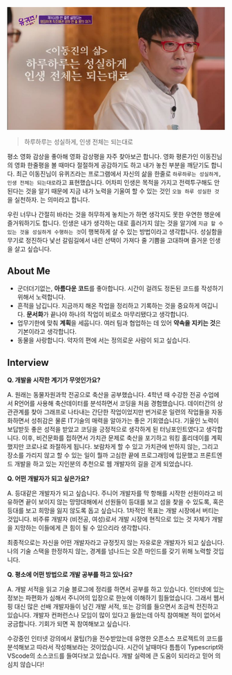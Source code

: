 <img src="/img/about.jpeg">

> 하루하루는 성실하게, 인생 전체는 되는대로

평소 영화 감상을 좋아해 영화 감상평을 자주 찾아보곤 합니다. 영화 평론가인 이동진님의 영화 한줄평을 볼 때마다 절절하게 공감하기도 하고 내가 놓친 부분을 깨닫기도 합니다. 최근 이동진님이 유퀴즈라는 프로그램에서 자신의 삶을 한줄로 `하루하루는 성실하게, 인생 전체는 되는대로`라고 표현했습니다. 어차피 인생은 목적을 가지고 전력투구해도 안된다는 것을 알기 때문에 지금 내가 노력을 기울여 할 수 있는 것인 `오늘 하루 성실한 것`을 실천하자. 는 의미라고 합니다.

우린 너무나 간절히 바라는 것을 허무하게 놓치는가 하면 생각지도 못한 우연한 행운에 즐거워하기도 합니다. 인생은 내가 생각하는 대로 흘러가지 않는 것을 알기에 `지금 할 수 있는 것을 성실하게 수행하는 것`이 행복하게 살 수 있는 방법이라고 생각합니다. 성실함을 무기로 정진하다 낯선 갈림길에서 내린 선택이 가져다 줄 기쁨을 고대하며 즐거운 인생을 살고 싶습니다.

## About Me

-   군더더기없는, **아름다운 코드**를 좋아합니다. 시간이 걸려도 정돈된 코드를 작성하기 위해서 노력합니다.
-   흔적을 남깁니다. 지금까지 해온 작업을 정리하고 기록하는 것을 중요하게 여깁니다. **문서화**가 끝나야 하나의 작업이 비로소 마무리됐다고 생각합니다.
-   업무기한에 맞춰 **계획**을 세웁니다. 여러 팀과 협업하는 데 있어 **약속을 지키는 것**은 기본이라고 생각합니다.
-   동물을 사랑합니다. 약자의 편에 서는 정의로운 사람이 되고 싶습니다.

## Interview

**Q. 개발을 시작한 계기가 무엇인가요?**

A. 원래는 동물자원과학 전공으로 축산을 공부했습니다. 4학년 때 수강한 전공 수업에서 R언어를 사용해 축산데이터를 분석하면서 코딩을 처음 경험했습니다. 데이터간의 상관관계를 찾아 그래프로 나타내는 간단한 작업이었지만 번거로운 일련의 작업들을 자동화하면서 성취감은 물론 IT기술의 매력을 알아가는 좋은 기회였습니다. 기울인 노력이 보답받듯 좋은 성적을 받았고 코딩을 긍정적으로 생각하게 된 터닝포인트였다고 생각합니다. 이후, 비건문화를 접하면서 가치관 문제로 축산을 포기하고 워킹 홀리데이를 계획했지만 코로나로 좌절하게 됩니다. 보람차게 할 수 있고 가치관에 반하지 않는, 그리고 장소를 가리지 않고 할 수 있는 일이 뭘까 고심한 끝에 프로그래밍에 입문했고 프론트엔드 개발을 하고 있는 지인분의 추천으로 웹 개발자의 길을 걷게 되었습니다.

**Q. 어떤 개발자가 되고 싶은가요?**

A. 등대같은 개발자가 되고 싶습니다. 주니어 개발자를 막 항해를 시작한 선원이라고 비유하면 끝이 보이지 않는 망망대해에서 선원들이 등대를 보고 섬을 찾을 수 있도록, 혹은 등대를 보고 희망을 잃지 않도록 돕고 싶습니다. 1차적인 목표는 개발 시장에서 버티는 것입니다. 비주류 개발자 (비전공, 여성)로서 개발 시장에 현직으로 있는 것 자체가 개발을 지망하는 이들에게 큰 힘이 될 수 있으리라 생각합니다.

최종적으로는 자신을 어떤 개발자라고 규정짓지 않는 자유로운 개발자가 되고 싶습니다. 나의 기술 스택을 한정하지 않는, 경계를 넘나드는 오픈 마인드를 갖기 위해 노력할 것입니다.

**Q. 평소에 어떤 방법으로 개발 공부를 하고 있나요?**

A. 개발 서적을 읽고 기술 블로그에 정리를 하면서 공부를 하고 있습니다. 인터넷에 있는 정보는 파편화가 심해서 주니어의 입장으로 한눈에 이해하기 힘들었습니다. 그래서 웹서핑 대신 많은 선배 개발자들이 남긴 개발 서적, 또는 강의를 들으면서 조금씩 전진하고 있습니다. 개발자 컨퍼런스나 모임이 많이 있다고 들었는데 아직 참여해본 적이 없어서 궁금합니다. 기회가 되면 꼭 참여해보고 싶습니다.

수강중인 인터넷 강의에서 꿀팁(?)을 전수받았는데 유명한 오픈소스 프로젝트의 코드를 분석해보고 따라서 작성해보라는 것이었습니다. 시간이 날때마다 틈틈이 Typescript와 VScode의 소스코드를 들여다보고 있습니다. 개발 실력에 큰 도움이 되리라고 믿어 의심치 않습니다!
